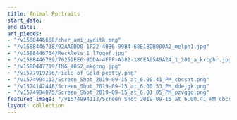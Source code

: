 ```yaml
---
title: Animal Portraits
start_date: 
end_date: 
art_pieces:
- "/v1588446668/cher_ami_uyditk.png"
- "/v1588446738/92AA0DD0-1F22-4086-99B4-68E18DB000A2_melph1.jpg"
- "/v1588446754/Reckless_1_l7ogof.jpg"
- "/v1588446789/70252EE6-8DDA-4FFF-A382-18CEA9549A24_1_201_a_krcphr.jpg"
- "/v1588447719/IMG_4052_mkgtog.jpg"
- "/v1577919296/Field_of_Gold_peotty.png"
- "/v1574994113/Screen_Shot_2019-09-15_at_6.00.41_PM_cbcsat.png"
- "/v1574142448/Screen_Shot_2019-09-15_at_6.00.53_PM_ddejgk.png"
- "/v1574994075/Screen_Shot_2019-09-15_at_6.01.05_PM_pzvggq.png"
featured_image: "/v1574994113/Screen_Shot_2019-09-15_at_6.00.41_PM_cbcsat.png"
layout: collection
---
```


